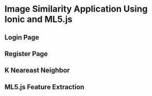 # Image Similarity Application Using Ionic and ML5.js

## Login Page

## Register Page

## K Neareast Neighbor

## ML5.js Feature Extraction

